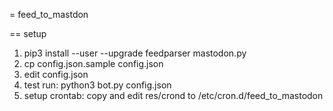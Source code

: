 = feed_to_mastdon

== setup

1. pip3 install --user --upgrade feedparser mastodon.py
1. cp config.json.sample config.json
1. edit config.json
1. test run: python3 bot.py config.json
1. setup crontab: copy and edit res/crond to /etc/cron.d/feed_to_mastodon
